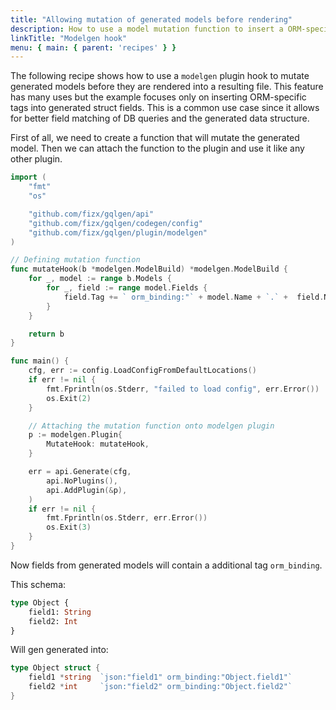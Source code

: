 ```yaml
---
title: "Allowing mutation of generated models before rendering"
description: How to use a model mutation function to insert a ORM-specific tags onto struct fields.
linkTitle: "Modelgen hook"
menu: { main: { parent: 'recipes' } }
---
```


The following recipe shows how to use a `modelgen` plugin hook to mutate generated
models before they are rendered into a resulting file. This feature has many uses but
the example focuses only on inserting ORM-specific tags into generated struct fields. This
is a common use case since it allows for better field matching of DB queries and
the generated data structure.

First of all, we need to create a function that will mutate the generated model.
Then we can attach the function to the plugin and use it like any other plugin.

``` go
import (
	"fmt"
	"os"

	"github.com/fizx/gqlgen/api"
	"github.com/fizx/gqlgen/codegen/config"
	"github.com/fizx/gqlgen/plugin/modelgen"
)

// Defining mutation function
func mutateHook(b *modelgen.ModelBuild) *modelgen.ModelBuild {
	for _, model := range b.Models {
		for _, field := range model.Fields {
			field.Tag += ` orm_binding:"` + model.Name + `.` +  field.Name + `"`
		}
	}

	return b
}

func main() {
	cfg, err := config.LoadConfigFromDefaultLocations()
	if err != nil {
		fmt.Fprintln(os.Stderr, "failed to load config", err.Error())
		os.Exit(2)
	}

	// Attaching the mutation function onto modelgen plugin
	p := modelgen.Plugin{
		MutateHook: mutateHook,
	}

	err = api.Generate(cfg,
		api.NoPlugins(),
		api.AddPlugin(&p),
	)
	if err != nil {
		fmt.Fprintln(os.Stderr, err.Error())
		os.Exit(3)
	}
}
```

Now fields from generated models will contain a additional tag `orm_binding`.

This schema:

```graphql
type Object {
    field1: String
    field2: Int
}
```

Will gen generated into:

```go
type Object struct {
	field1 *string  `json:"field1" orm_binding:"Object.field1"`
	field2 *int     `json:"field2" orm_binding:"Object.field2"`
}
```
